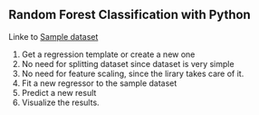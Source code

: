 ## Random Forest Classification with Python
Linke to [Sample dataset](https://github.com/vgorbic1/data-science/blob/master/Machine%20Learning/Sample%20Data/Position_Salaries.csv)
1. Get a regression template or create a new one
2. No need for splitting dataset since dataset is very simple
3. No need for feature scaling, since the lirary takes care of it.
4. Fit a new regressor to the sample dataset
5. Predict a new result
6. Visualize the results.
```python
